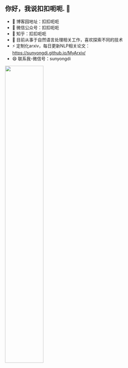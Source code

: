 ## 你好，我说扣扣呃呃. 👋
- 🌱 博客园地址：扣扣呃呃
- 👯 微信公众号：扣扣呃呃
- 🔭 知乎：扣扣呃呃
- 🤔 目前从事于自然语言处理相关工作，喜欢探索不同的技术
- ⚡ 定制化arxiv，每日更新NLP相关论文：https://sunyongdi.github.io/MyArxiv/
- 😄 联系我-微信号：sunyongdi
<img width="50%" src="https://github-readme-stats.vercel.app/api?username=FernandoRoldan93&show_icons=true&hide_border=true" />
